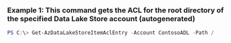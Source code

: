### Example 1: This command gets the ACL for the root directory of the specified Data Lake Store account (autogenerated)
```powershell
PS C:\> Get-AzDataLakeStoreItemAclEntry -Account ContosoADL -Path /
```

